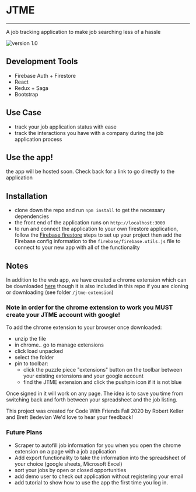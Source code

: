 # JTME 

---

A job tracking application to make job searching less of a hassle

![version 1.0](https://img.shields.io/badge/current%20version-1.0-brightgreen)

## Development Tools

- Firebase Auth + Firestore
- React
- Redux + Saga
- Bootstrap

## Use Case

- track your job application status with ease
- track the interactions you have with a company during the job application process

## Use the app!

the app will be hosted soon. Check back for a link to go directly to the application

## Installation

- clone down the repo and run `npm install` to get the necessary dependencies
- the front end of the application runs on `http://localhost:3000`
- to run and connect the application to your own firestore application, follow the [Firebase firestore](https://firebase.google.com/) steps to set up your project then add the Firebase config information to the `firebase/firebase.utils.js` file to connect to your new app with all of the functionality

## Notes

In addition to the web app, we have created a chrome extension which can be downloaded 
[here](https://drive.google.com/drive/folders/11usDbxUbPIb5IwX9P_fglX8tPBLFrrVq?usp=sharing) though it is also included in this repo if you are cloning or downloading (see folder `/jtme-extension`)

### Note in order for the chrome extension to work you MUST create your JTME account with google! 

To add the chrome extension to your browser once downloaded:

- unzip the file
- in chrome.. go to manage extensions
- click load unpacked
- select the folder
- pin to toolbar: 
  - click the puzzle piece "extensions" button on the toolbar between your existing extensions and your google account
  - find the JTME extension and click the pushpin icon if it is not blue

Once signed in it will work on any page. The idea is to save you time from switching back and forth between your spreadsheet and the job listing. 

This project was created for Code With Friends Fall 2020 by
Robert Keller and Brett Bedevian
We'd love to hear your feedback!


### Future Plans

- Scraper to autofill job information for you when you open the chrome extension on a page with a job application
- Add export functionality to take the information into the spreadsheet of your choice (google sheets, Microsoft Excel)
- sort your jobs by open or closed opportunities
- add demo user to check out application without registering your email
- add tutorial to show how to use the app the first time you log in.
